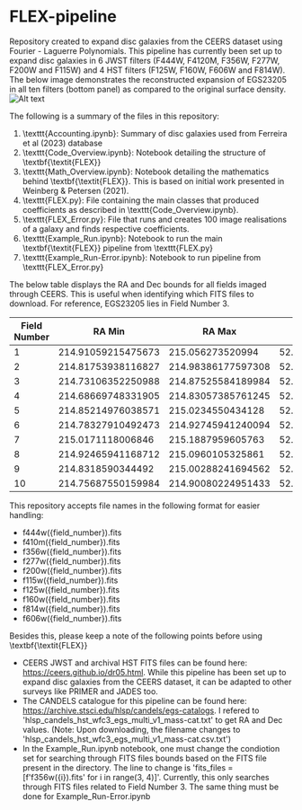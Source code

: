 # FLEX-pipeline

Repository created to expand disc galaxies from the CEERS dataset using Fourier - Laguerre Polynomials. This pipeline has currently been set up to expand disc galaxies in 6 JWST filters (F444W, F4120M, F356W, F277W, F200W and F115W) and 4 HST filters (F125W, F160W, F606W and F814W). The below image demonstrates the reconstructed expansion of EGS23205 in all ten filters (bottom panel) as compared to the original surface density. 
![Alt text](Paper_Grid.png)

The following is a summary of the files in this repository:

1. \texttt{Accounting.ipynb}: Summary of disc galaxies used from Ferreira et al (2023) database
2. \texttt{Code_Overview.ipynb}: Notebook detailing the structure of \textbf{\textit{FLEX}}
3. \texttt{Math_Overview.ipynb}: Notebook detailing the mathematics behind \textbf{\textit{FLEX}}. This is based on initial work presented in Weinberg & Petersen (2021).
4. \texttt{FLEX.py}: File containing the main classes that produced coefficients as described in \texttt{Code_Overview.ipynb}. 
5. \texttt{FLEX_Error.py}: File that runs and creates 100 image realisations of a galaxy and finds respective coefficients. 
6. \texttt{Example_Run.ipynb}: Notebook to run the main \textbf{\textit{FLEX}} pipeline from \texttt{FLEX.py}
7. \texttt{Example_Run-Error.ipynb}: Notebook to run pipeline from \texttt{FLEX_Error.py}

The below table displays the RA and Dec bounds for all fields imaged through CEERS. This is useful when identifying which FITS files to download. For reference, EGS23205 lies in Field Number 3. 

| Field Number | RA Min             | RA Max            | Dec Min            | Dec Max            |
|--------------|--------------------|-------------------|--------------------|--------------------|
|      1       | 214.91059215475673 | 215.056273520994  | 52.93102145859292  | 53.02419052250401  |
|      2       | 214.81753938116827 | 214.98386177597308| 52.85612163208139  | 52.960766480428575 |
|      3       | 214.73106352250988 | 214.87525584189984| 52.80452870656189  | 52.897129917558054 |
|      4       | 214.68669748331905 | 214.83057385761245| 52.72184280085484  | 52.81446001663214  |
|      5       | 214.85214976038571 | 215.0234550434128 | 52.8417542533767   | 52.94983314050119  |
|      6       | 214.78327910492473 | 214.92745941240094| 52.786128133664604 | 52.878710410117094 |
|      7       | 215.0171118006846  | 215.1887959605763 | 52.90148470657302  | 53.00951454702593  |
|      8       | 214.92465941168712 | 215.0960105325861 | 52.83745618649953  | 52.94551386733736  |
|      9       | 214.8318590344492  | 215.00288241694562| 52.77475611977953  | 52.88284114363774  |
|      10      | 214.75687550159984 | 214.90080224951433| 52.717112379883616 | 52.80970419115057  |

This repository accepts file names in the following format for easier handling:

- f444w({field_number}).fits
- f410m({field_number}).fits
- f356w({field_number}).fits
- f277w({field_number}).fits
- f200w({field_number}).fits
- f115w({field_number}).fits
- f125w({field_number}).fits
- f160w({field_number}).fits
- f814w({field_number}).fits
- f606w({field_number}).fits

Besides this, please keep a note of the following points before using \textbf{\textit{FLEX}}

- CEERS JWST and archival HST FITS files can be found here: https://ceers.github.io/dr05.html. While this pipeline has been set up to expand disc galaxies from the CEERS dataset, it can be adapted to other surveys like PRIMER and JADES too. 
- The CANDELS catalogue for this pipeline can be found here: https://archive.stsci.edu/hlsp/candels/egs-catalogs. I refered to 'hlsp_candels_hst_wfc3_egs_multi_v1_mass-cat.txt' to get RA and Dec values. (Note: Upon downloading, the filename changes to 'hlsp_candels_hst_wfc3_egs_multi_v1_mass-cat.csv.txt')
- In the Example_Run.ipynb notebook, one must change the condiotion set for searching through FITS files bounds based on the FITS file present in the directory. The line to change is 'fits_files = [f'f356w({i}).fits' for i in range(3, 4)]'. Currently, this only searches through FITS files related to Field Number 3. The same thing must be done for Example_Run-Error.ipynb
